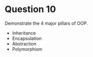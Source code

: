 # Question 10

Demonstrate the 4 major pillars of OOP.

- Inheritance
- Encapsulation
- Abstraction
- Polymorphism
